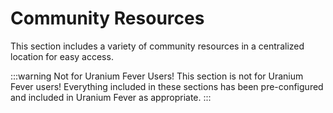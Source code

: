 # Community Resources

This section includes a variety of community resources in a centralized location for easy access.

:::warning Not for Uranium Fever Users!
This section is not for Uranium Fever users! Everything included in these sections has been pre-configured and included in Uranium Fever as appropriate.
:::
